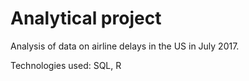 # Analytical project
Analysis of data on airline delays in the US in July 2017. 

Technologies used: SQL, R
